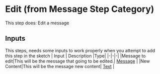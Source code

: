 # Edit (from Message Step Category)
This step does: Edit a message

## Inputs
This steps, needs some inputs to work properly when you attempt to add this step in the sketch
| Input      | Description |Type|
|-|-|-|
|Message to edit|This will be the message that going to be edited.| [ Message](../inputs/message.md) |
|New Content|This will be the message new content| [ Text](../inputs/text.md) |